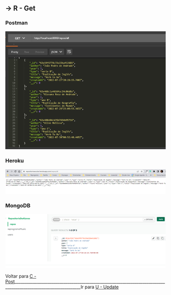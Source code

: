##  -> **R** - Get
### Postman
<p align="center">
  <img alt="foto" title="foto" src="./img/foto05.png"/>
</p>

### Heroku
<p align="center">
  <img alt="foto" title="foto" src="./img/foto06.png"/>
</p>

### MongoDB
<p align="center">
  <img alt="foto" title="foto" src="./img/foto10.png"/>
</p>

Voltar para [C - Post](https://github.com/AlineAlmeida85/Projeto-Final/blob/main/Demonstracao2.md)_______________________________________________________________________________________________________________Ir para [U - Update](https://github.com/AlineAlmeida85/Projeto-Final/blob/main/Demonstracao4.md)